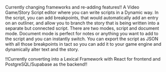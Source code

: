 Currently changing frameworks and re-adding features!!
A Video Game/Story Script editor where you can write scripts in a Dynamic way. In the script, you can add breakpoints, that would automatically add an entry on an outliner, and allow you to branch the story that is being written into a separate but connected script. There are two modes, script and document mode. Document mode is perfect for notes or anything you want to add to the script and you can instantly switch. You can export the script as JSON with all those breakpoints in tact so you can add it to your game engine and dynamically alter text and the story.

!!Currently converting into a Lexical Framework with React for frontend and PostgreSQL/Supabase as the backend!!